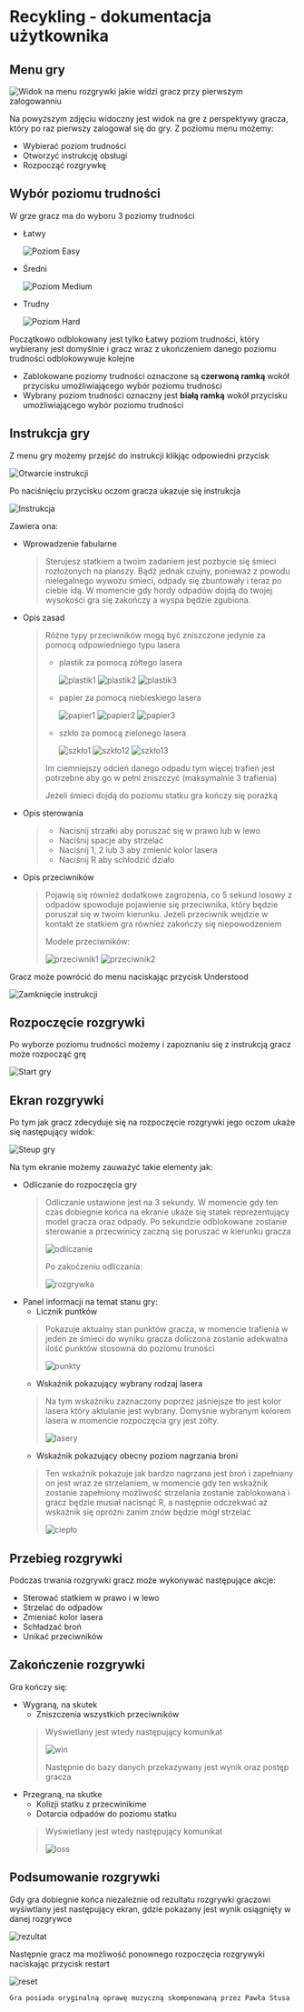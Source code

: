# Recykling - dokumentacja użytkownika

## Menu gry

![Widok na menu rozgrywki jakie widzi gracz przy pierwszym zalogowanniu](https://i.imgur.com/zq0a5oh.png)

Na powyższym zdjęciu widoczny jest widok na gre z perspektywy gracza, który po raz pierwszy zalogował się do gry.
Z poziomu menu możemy:
- Wybierać poziom trudności
- Otworzyć instrukcję obsługi 
- Rozpocząć rozgrywkę

## Wybór poziomu trudności

W grze gracz ma do wyboru 3 poziomy trudności

  - Łatwy

    ![Poziom Easy](https://i.imgur.com/0YIHOaq.png)
  - Średni

    ![Poziom Medium](https://i.imgur.com/76rssii.png)
  - Trudny

    ![Poziom Hard](https://i.imgur.com/s6cwUV6.png)

Początkowo odblokowany jest tylko Łatwy poziom trudności, który wybierany jest domyślnie i gracz wraz z ukończeniem danego poziomu trudności odblokowywuje kolejne
- Zablokowane poziomy trudności oznaczone są **czerwoną ramką** wokół przycisku umożliwiającego wybór poziomu trudności
- Wybrany poziom trudności oznaczny jest **białą ramką** wokół przycisku umożliwiającego wybór poziomu trudności

## Instrukcja gry

Z menu gry możemy przejść do instrukcji klikjąc odpowiedni przycisk

![Otwarcie instrukcji](https://i.imgur.com/ZFCjbLz.png)

Po naciśnięciu przycisku oczom gracza ukazuje się instrukcja

![Instrukcja](https://i.imgur.com/bujCAxN.png)

Zawiera ona:
- Wprowadzenie fabularne
  > Sterujesz statkiem a twoim zadaniem jest pozbycie się śmieci rozłożonych na planszy. Bądż jednak czujny, ponieważ z powodu nielegalnego wywozu śmieci, odpady się zbuntowały i teraz po ciebie idą. W momencie gdy hordy odpadów dojdą do twojej wysokości gra się zakończy a wyspa będzie zgubiona.
- Opis zasad
  > Różne typy przeciwników mogą być zniszczone jedynie za pomocą odpowiedniego typu lasera
  > - plastik za pomocą zółtego lasera
  >   
  >   ![plastik1](https://i.imgur.com/NONQ1Z2.png) ![plastik2](https://i.imgur.com/1cqgBuT.png) ![plastik3](https://i.imgur.com/ZwvSfjm.png)
  > - papier za pomocą niebieskiego lasera
  >   
  >   ![papier1](https://i.imgur.com/0hmTRZL.png) ![papier2](https://i.imgur.com/ily3cpS.png) ![papier3](https://i.imgur.com/rVj6iXH.png)
  > - szkło za pomocą zielonego lasera
  >   
  >   ![szkło1](https://i.imgur.com/WtAKBWY.png) ![szkło12](https://i.imgur.com/z2lx3Io.png) ![szkło13](https://i.imgur.com/SqJ9y6X.png)
  >
  > Im ciemniejszy odcień danego odpadu tym więcej trafień jest potrzebne aby go w pełni zniszczyć (maksymalnie 3 trafienia)
  >
  > Jeżeli śmieci dojdą do poziomu statku gra kończy się porażką
- Opis sterowania
  > - Nacisnij strzałki aby poruszać się w prawo lub w lewo
  > - Naciśnij spacje aby strzelać
  > - Naciśnij 1, 2 lub 3 aby zmienić kolor lasera
  > - Naciśnij R aby schłodzić działo
- Opis przeciwników
  > Pojawią się również dodatkowe zagrożenia, co 5 sekund losowy z odpadów spowoduje pojawienie się przeciwnika, który będzie poruszał się w twoim kierunku. Jeżeli przeciwnik wejdzie w kontakt ze statkiem gra również zakończy się niepowodzeniem
  >
  > Modele przeciwników:
  > 
  > ![przeciwnik1](https://i.imgur.com/HR3UKw1.png) ![przeciwnik2](https://i.imgur.com/qvknBr7.png)

Gracz może powrócić do menu naciskając przycisk Understood

![Zamknięcie instrukcji](https://i.imgur.com/GHsrIf0.png)

## Rozpoczęcie rozgrywki

Po wyborze poziomu trudności możemy i zapoznaniu się z instrukcją gracz może rozpocząć grę

![Start gry](https://i.imgur.com/w4zMxx3.png)

## Ekran rozgrywki

Po tym jak gracz zdecyduje się na rozpoczęcie rozgrywki jego oczom ukaże się następujący widok:

![Steup gry](https://i.imgur.com/D6IBu28.png)

Na tym ekranie możemy zauważyć takie elementy jak:
- Odliczanie do rozpoczęcia gry
  > Odliczanie ustawione jest na 3 sekundy. W momencie gdy ten czas dobiegnie końca na ekranie ukaże się statek reprezentujący model gracza oraz odpady. Po sekundzie odblokowane zostanie sterowanie a przecwinicy zaczną się poruszać w kierunku gracza
  > 
  > ![odliczanie](https://i.imgur.com/fRrBNRe.png)
  >
  > Po zakoćzeniu odliczania:
  >
  > ![rozgrywka](https://i.imgur.com/6hfXMI2.png)
- Panel informacji na temat stanu gry:
    - Licznik puntków
    > Pokazuje aktualny stan punktów gracza, w momencie trafienia w jeden ze śmieci do wyniku gracza doliczona zostanie adekwatna ilość punktów stosowna do poziomu truności
    > 
    > ![punkty](https://i.imgur.com/IrRmEvD.png) 
    - Wskaźnik pokazujący wybrany rodzaj lasera
    > Na tym wskaźniku zaznaczony poprzez jaśniejsze tło jest kolor lasera który aktulanie jest wybrany. Domyśnie wybranym kolorem lasera w momencie rozpoczęcia gry jest żółty.
    > 
    > ![lasery](https://i.imgur.com/Q1FIrCk.png) 
    - Wskaźnik pokazujący obecny poziom nagrzania broni
    > Ten wskaźnik pokazuje jak bardzo nagrzana jest broń i zapełniany on jest wraz ze strzelaniem, w momencie gdy ten wskaźnik zostanie zapełniony możliwość strzelania zostanie zablokowana i gracz będzie musiał nacisnąć R, a następnie odczekwać aż wskaźnik się opróżni zanim znów będzie mógł strzelać
    > 
    > ![ciepło](https://i.imgur.com/eotRIih.png) 

## Przebieg rozgrywki

Podczas trwania rozgrywki gracz może wykonywać następujące akcje:
- Sterować statkiem w prawo i w lewo
- Strzelać do odpadów
- Zmieniać kolor lasera
- Schładzać broń
- Unikać przeciwników

## Zakończenie rozgrywki

Gra kończy się:
- Wygraną, na skutek
  - Zniszczenia wszystkich przeciwników
  > Wyświetlany jest wtedy następujący komunikat
  >
  > ![win](https://i.imgur.com/yU055xs.png)
  >
  > Następnie do bazy danych przekazywany jest wynik oraz postęp gracza
- Przegraną, na skutke
  - Kolizji statku z przecwinikime
  - Dotarcia odpadów do poziomu statku
  > Wyświetlany jest wtedy następujący komunikat
  >
  > ![loss](https://i.imgur.com/UGGSQMa.png) 

 ## Podsumowanie rozgrywki

 Gdy gra dobiegnie końca niezależnie od rezultatu rozgrywki graczowi wyśiwtlany jest następujący ekran, gdzie pokazany jest wynik osiągnięty w danej rozgrywce

 ![rezultat](https://i.imgur.com/eBRAVQ9.png) 

 Następnie gracz ma możliwość ponownego rozpoczęcia rozgrywyki naciskając przycisk restart

 ![reset](https://i.imgur.com/aFvz9RM.png)

`Gra posiada oryginalną oprawę muzyczną skomponowaną przez Pawła Stusa`
